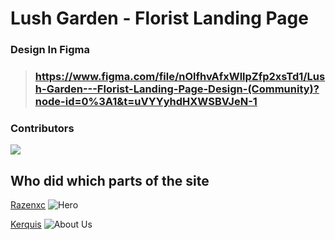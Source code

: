 # Lush Garden - Florist Landing Page
### Design In Figma
>### https://www.figma.com/file/nOlfhvAfxWllpZfp2xsTd1/Lush-Garden---Florist-Landing-Page-Design-(Community)?node-id=0%3A1&t=uVYYyhdHXWSBVJeN-1
### Contributors
<a href = "https://github.com/razenxc/web4/graphs/contributors">
  <img src = "https://contrib.rocks/image?repo=razenxc/web4"/>
</a>

## Who did which parts of the site
[Razenxc](https://github.com/razenxc)
![Hero](https://user-images.githubusercontent.com/84779107/215985011-a2ec2cf5-0033-48bb-a389-6446eb700eaf.png)

[Kerquis](https://github.com/Kerquis)
![About Us](https://user-images.githubusercontent.com/84779107/216063892-ff65ddbf-6229-4641-a865-f134a0e3b35c.png)

